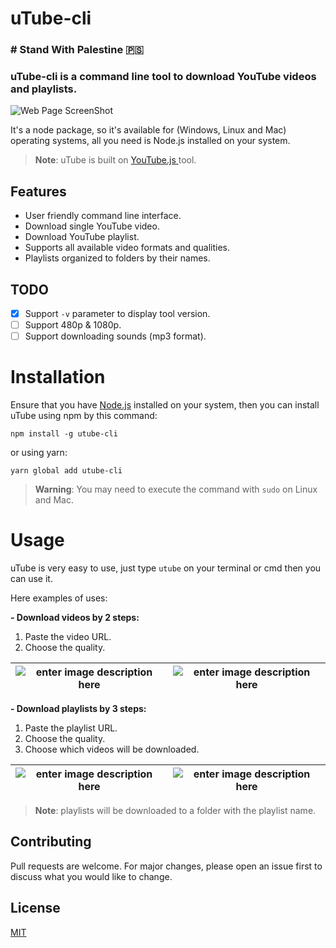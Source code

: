 # uTube-cli

### # Stand With Palestine 🇵🇸

### uTube-cli is a command line tool to download YouTube videos and playlists.

![Web Page ScreenShot](https://i.ibb.co/VYw6ZST/Screenshot-from-2022-07-27-17-23-23.png)

It's a node package, so it's available for (Windows, Linux and Mac) operating systems, all you need is Node.js installed on your system.

> **Note**: uTube is built on [ YouTube.js ](https://github.com/LuanRT/YouTube.js) tool.

## Features

- User friendly command line interface.
- Download single YouTube video.
- Download YouTube playlist.
- Supports all available video formats and qualities.
- Playlists organized to folders by their names.

## TODO

- [x] Support `-v` parameter to display tool version.
- [ ] Support 480p & 1080p.
- [ ] Support downloading sounds (mp3 format).

# Installation

Ensure that you have [Node.js](https://nodejs.org/en/) installed on your system, then you can install uTube using npm by this command:

    npm install -g utube-cli

or using yarn:

    yarn global add utube-cli

> **Warning**: You may need to execute the command with `sudo` on Linux and Mac.

# Usage

uTube is very easy to use, just type `utube` on your terminal or cmd then you can use it.

Here examples of uses:

**- Download videos by 2 steps:**

1.  Paste the video URL.
2.  Choose the quality.

| ![enter image description here](https://i.ibb.co/Fx7qCgZ/Screenshot-from-2022-07-27-17-24-44.png) | ![enter image description here](https://i.ibb.co/cvYhyC9/Screenshot-from-2022-07-27-17-24-56.png) |
| ------------------------------------------------------------------------------------------------- | ------------------------------------------------------------------------------------------------- |

**- Download playlists by 3 steps:**

1.  Paste the playlist URL.
2.  Choose the quality.
3.  Choose which videos will be downloaded.

| ![enter image description here](https://i.ibb.co/Njcqm0z/Screenshot-from-2022-07-27-17-27-02.png) | ![enter image description here](https://i.ibb.co/P6tL6Mr/Screenshot-from-2022-07-27-17-27-22.png) |
| ------------------------------------------------------------------------------------------------- | ------------------------------------------------------------------------------------------------- |

> **Note**: playlists will be downloaded to a folder with the playlist name.

## Contributing

Pull requests are welcome. For major changes, please open an issue first to discuss what you would like to change.

## License

[MIT](https://choosealicense.com/licenses/mit/)
